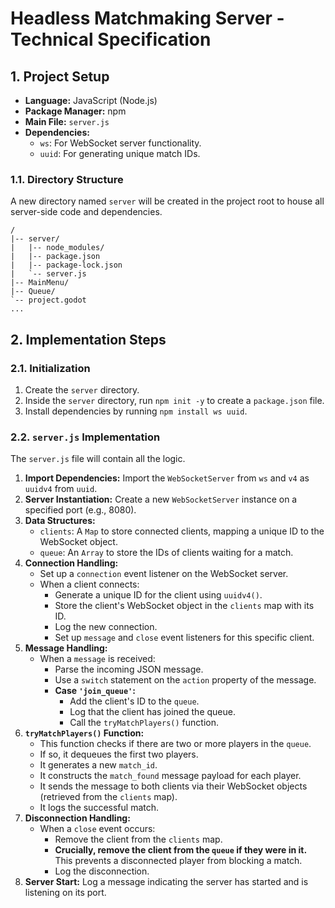 # Headless Matchmaking Server - Technical Specification

## 1. Project Setup

*   **Language:** JavaScript (Node.js)
*   **Package Manager:** npm
*   **Main File:** `server.js`
*   **Dependencies:**
    *   `ws`: For WebSocket server functionality.
    *   `uuid`: For generating unique match IDs.

### 1.1. Directory Structure

A new directory named `server` will be created in the project root to house all server-side code and dependencies.

```
/
|-- server/
|   |-- node_modules/
|   |-- package.json
|   |-- package-lock.json
|   `-- server.js
|-- MainMenu/
|-- Queue/
`-- project.godot
...
```

## 2. Implementation Steps

### 2.1. Initialization

1.  Create the `server` directory.
2.  Inside the `server` directory, run `npm init -y` to create a `package.json` file.
3.  Install dependencies by running `npm install ws uuid`.

### 2.2. `server.js` Implementation

The `server.js` file will contain all the logic.

1.  **Import Dependencies:** Import the `WebSocketServer` from `ws` and `v4` as `uuidv4` from `uuid`.
2.  **Server Instantiation:** Create a new `WebSocketServer` instance on a specified port (e.g., 8080).
3.  **Data Structures:**
    *   `clients`: A `Map` to store connected clients, mapping a unique ID to the WebSocket object.
    *   `queue`: An `Array` to store the IDs of clients waiting for a match.
4.  **Connection Handling:**
    *   Set up a `connection` event listener on the WebSocket server.
    *   When a client connects:
        *   Generate a unique ID for the client using `uuidv4()`.
        *   Store the client's WebSocket object in the `clients` map with its ID.
        *   Log the new connection.
        *   Set up `message` and `close` event listeners for this specific client.
5.  **Message Handling:**
    *   When a `message` is received:
        *   Parse the incoming JSON message.
        *   Use a `switch` statement on the `action` property of the message.
        *   **Case `'join_queue'`:**
            *   Add the client's ID to the `queue`.
            *   Log that the client has joined the queue.
            *   Call the `tryMatchPlayers()` function.
6.  **`tryMatchPlayers()` Function:**
    *   This function checks if there are two or more players in the `queue`.
    *   If so, it dequeues the first two players.
    *   It generates a new `match_id`.
    *   It constructs the `match_found` message payload for each player.
    *   It sends the message to both clients via their WebSocket objects (retrieved from the `clients` map).
    *   It logs the successful match.
7.  **Disconnection Handling:**
    *   When a `close` event occurs:
        *   Remove the client from the `clients` map.
        *   **Crucially, remove the client from the `queue` if they were in it.** This prevents a disconnected player from blocking a match.
        *   Log the disconnection.
8.  **Server Start:** Log a message indicating the server has started and is listening on its port.